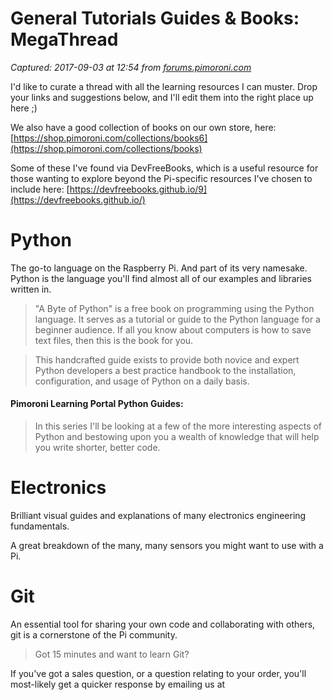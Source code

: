 # General Tutorials Guides & Books: MegaThread

_Captured: 2017-09-03 at 12:54 from [forums.pimoroni.com](http://forums.pimoroni.com/t/general-tutorials-guides-books-megathread/3298)_

I'd like to curate a thread with all the learning resources I can muster. Drop your links and suggestions below, and I'll edit them into the right place up here ;)

We also have a good collection of books on our own store, here: [https://shop.pimoroni.com/collections/books6](https://shop.pimoroni.com/collections/books)

Some of these I've found via DevFreeBooks, which is a useful resource for those wanting to explore beyond the Pi-specific resources I've chosen to include here: [https://devfreebooks.github.io/9](https://devfreebooks.github.io/)

# Python

The go-to language on the Raspberry Pi. And part of its very namesake. Python is the language you'll find almost all of our examples and libraries written in.

> "A Byte of Python" is a free book on programming using the Python language. It serves as a tutorial or guide to the Python language for a beginner audience. If all you know about computers is how to save text files, then this is the book for you.

> This handcrafted guide exists to provide both novice and expert Python developers a best practice handbook to the installation, configuration, and usage of Python on a daily basis.

#### Pimoroni Learning Portal Python Guides:

> In this series I'll be looking at a few of the more interesting aspects of Python and bestowing upon you a wealth of knowledge that will help you write shorter, better code.

# Electronics

Brilliant visual guides and explanations of many electronics engineering fundamentals.

A great breakdown of the many, many sensors you might want to use with a Pi.

# Git

An essential tool for sharing your own code and collaborating with others, git is a cornerstone of the Pi community.

> Got 15 minutes and want to learn Git?

  


If you've got a sales question, or a question relating to your order, you'll most-likely get a quicker response by emailing us at
